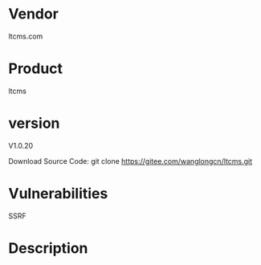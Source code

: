 # Vendor

ltcms.com

# Product

ltcms

# version

V1.0.20

Download Source Code: git clone https://gitee.com/wanglongcn/ltcms.git

# Vulnerabilities

SSRF

# Description
